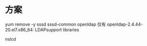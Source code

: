 # 方案

yum remove -y sssd sssd-common
openldap 仅有 openldap-2.4.44-20.el7.x86_64: LDAPsupport libraries

nslcd
